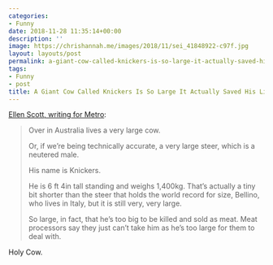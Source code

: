```yaml
---
categories:
- Funny
date: 2018-11-28 11:35:14+00:00
description: ''
image: https://chrishannah.me/images/2018/11/sei_41848922-c97f.jpg
layout: layouts/post
permalink: a-giant-cow-called-knickers-is-so-large-it-actually-saved-his-life/
tags:
- Funny
- post
title: A Giant Cow Called Knickers Is So Large It Actually Saved His Life
---
```


<p><a href="https://metro.co.uk/2018/11/28/people-are-obsessed-with-a-very-large-cow-called-knickers-8185333/">Ellen Scott, writing for Metro</a>:</p>
<blockquote>
<p>Over in Australia lives a very large cow.</p>
<p>Or, if we’re being technically accurate, a very large steer, which is a neutered male.</p>
<p>His name is Knickers.</p>
<p>He is 6 ft 4in tall standing and weighs 1,400kg. That’s actually a tiny bit shorter than the steer that holds the world record for size, Bellino, who lives in Italy, but it is still very, very large.</p>
<p>So large, in fact, that he’s too big to be killed and sold as meat. Meat processors say they just can’t take him as he’s too large for them to deal with.</p>
</blockquote>
<p>Holy Cow.</p>
